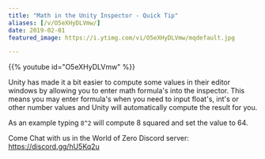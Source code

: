 ```yaml
---
title: "Math in the Unity Inspector - Quick Tip"
aliases: [/v/O5eXHyDLVmw/]
date: 2019-02-01
featured_image: https://i.ytimg.com/vi/O5eXHyDLVmw/mqdefault.jpg

---
```


{{% youtube id="O5eXHyDLVmw" %}}

Unity has made it a bit easier to compute some values in their editor windows by allowing you to enter math formula's into the inspector. This means you may enter formula's when you need to input float's, int's or other number values and Unity will automatically compute the result for you.

As an example typing `8^2` will compute 8 squared and set the value to 64.

Come Chat with us in the World of Zero Discord server: https://discord.gg/hU5Kq2u